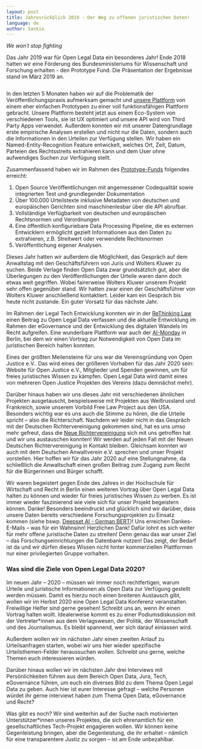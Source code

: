 ```yaml
---
layout: post
title: Jahresrückblick 2019 - Der Weg zu offenen juristischen Daten!
language: de
author: Saskia
---
```


*We won´t stop fighting*

Das Jahr 2019 war für Open Legal Data ein besonderes Jahr!
Ende 2018 hatten wir eine Förderung des Bundesministeriums für Wissenschaft und Forschung erhalten  - den Prototype Fund. 
Die Präsentation der Ergebnisse stand im März 2019 an. 

<!-- more -->

<div class="p-5 text-center"><img src="{{ "/assets/img/stocks/2018.jpg" | relative_url }}" alt="" class="img img-thumbnail"></div>

In den letzten 5 Monaten haben wir auf die Problematik der Veröffentlichungspraxis aufmerksam gemacht 
und [unsere Plattform](https://de.openlegaldata.io/) von einem eher einfachen Prototypen zu einer voll funktionsfähigen Plattform gebracht. 
Unsere Plattform besteht jetzt aus einem Eco-System von verschiedenen Tools, sie ist UX optimiert und unsere API wird von Third Party Apps verwendet. 
Außerdem konnten wir mit unserer Datengrundlage erste empirische Analysen erstellen und nicht nur die Daten, sondern auch die Informationen in den Urteilen zur Verfügung stellen. 
Wir haben ein Named-Entity-Recognition Feature entwickelt, welches Ort, Zeit, Datum, Parteien des Rechtsstreits extrahieren kann und dem User ohne aufwendiges Suchen zur Verfügung stellt. 

Zusammenfassend haben wir im Rahmen des [Prototype-Funds](https://prototypefund.de/) folgendes erreicht: 

1.	Open Source Veröffentlichungen mit angemessener Codequalität sowie integrierten Test und grundlegender Dokumentation
2.	Über 100.000 Urteilstexte inklusive Metadaten von deutschen und europäischen Gerichten sind maschinenlesbar über die API abrufbar.
3.	Vollständige Verfügbarkeit von deutschen und europäischen Rechtsnormen und Verordnungen
4.	Eine öffentlich konfiguriebare Data Processing Pipeline, die es externen Entwicklern ermöglicht gezielt Informationen aus den Daten zu extrahieren, z.B. Streitwert oder verwendete Rechtsnormen
5.	Veröffentlichung eigener Analysen.

Dieses Jahr hatten wir außerdem die Möglichkeit, das Gespräch auf dem Anwaltstag mit den Geschäftsführern von Juris und Wolters Kluwer zu suchen. 
Beide Verlage finden Open Data zwar grundsätzlich gut, aber die Überlegungen zu den Veröffentlichungen der Urteile waren dann doch etwas weit gegriffen. 
Wobei fairerweise Wolters Kluwer unserem Projekt sehr offen gegenüber stand. 
Wir hatten zwar einen der Geschäftsführer von Wolters Kluwer anschließend kontaktiert. 
Leider kam ein Gespräch bis heute nicht zustande. Ein guter Vorsatz für das nächste Jahr.  

Im Rahmen der Legal Tech Entwicklung konnten wir in der [ReThinking Law](https://rethinking-law.owlit.de/document.aspx?docid=REL1304527) einen Beitrag zu Open Legal Data verfassen 
und die aktuelle Entwicklung im Rahmen der eGovernance und der Entwicklung des digitalen Wandels im Recht aufgreifen. 
Eine wunderbare Plattform war auch der [AI-Monday](https://ai-monday.de/berlin) in Berlin, bei dem wir einen Vortrag zur Notwendigkeit von Open Data im juristischen Bereich halten konnten. 

Eines der größten Meilensteine für uns war die Vereinsgründung von Open Justice e.V.. 
Das wird eines der größeren Vorhaben für das Jahr 2020 sein: 
Website für Open Justice e.V., Mitglieder und Spenden gewinnen, um für freies juristisches Wissen zu kämpfen. 
Open Legal Data wird damit eines von mehreren Open Justice Projekten des Vereins (dazu demnächst mehr). 

Darüber hinaus haben wir uns dieses Jahr mit verschiedenen ähnlichen Projekten ausgetauscht, beispielsweise mit Projekten aus Weißrussland und Frankreich, sowie unserem Vorbild Free Law Project aus den USA. 
Besonders wichtig war es uns auch die Stimme zu hören, die die Urteile spricht – also die Richterschaft.
Nachdem wir leider nicht in das Gespräch mit der Deutschen Richtervereinigung gekommen sind, hat es uns umso mehr gefreut, dass die [Neue Richtervereinigung](https://www.neuerichter.de/) sich mit uns getroffen hat und wir uns austauschen konnten! 
Wir werden auf jeden Fall mit der Neuen Deutschen Richtervereinigung in Kontakt bleiben. 
Gleichsam konnten wir auch mit dem Deutschen Anwaltverein e.V. sprechen und unser Projekt vorstellen. 
Hier hoffen wir für das Jahr 2020 auf eine Stellungnahme, da schließlich die Anwaltschaft einen großen Beitrag zum Zugang zum Recht für die Bürgerinnen und Bürger schafft. 

Wir waren begeistert gegen Ende des Jahres in der Hochschule für Wirtschaft und Recht in Berlin einen weiteren Vortrag über Open Legal Data halten zu können und wieder für freies juristisches Wissen zu werben. 
Es ist immer wieder faszinierend wie viele sich für unser Projekt begeistern können. Danke! 
Besonders beeindruckt und glücklich sind wir darüber, dass unsere Daten bereits verschiedene Forschungsprojekten zu Einsatz kommen (siehe bswp. [Deepset AI - German BERT](https://deepset.ai/german-bert))!
Uns erreichen Dankes-E-Mails – was für ein Wahnsinn! Herzlichen Dank! Dafür lohnt es sich weiter für mehr offene juristische Daten zu streiten! Denn genau das war unser Ziel – das Forschungseinrichtungen die Datenbank nutzen! 
Das zeigt, der Bedarf ist da und wir dürfen dieses Wissen nicht hinter kommerziellen Plattformen nur einer privilegierten Gruppe vorhalten. 

### Was sind die Ziele von Open Legal Data 2020? 

Im neuen Jahr – 2020 – müssen wir immer noch rechtfertigen, warum Urteile und juristische Informationen als Open Data zur Verfügung gestellt werden müssen. 
Damit es hierzu noch einen breiteren Austausch gibt, wollen wir im Herbst 2020 eine Open Legal Data Konferenz veranstalten. 
Freiwillige Helfer sind gerne gesehen! 
Schreibt uns an, wenn ihr einen Vortrag halten wollt.
Idealerweise kommt es zu einer Podiumsdiskussion mit der Vertreter*innen aus dem Verlagswesen, der Politik, der Wissenschaft und des Journalismus. 
Es bleibt spannend, wer sich darauf einlassen wird. 

Außerdem wollen wir im nächsten Jahr einen zweiten Anlauf zu Urteilsanfragen starten, wobei wir uns hier wieder spezifische Urteilsthemen-Felder heraussuchen wollen.
Schreibt uns gerne, welche Themen euch interessieren würden. 

Darüber hinaus wollen wir im nächsten Jahr drei Interviews mit Persönlichkeiten führen aus dem Bereich Open Data, Jura, Tech, eGovernance führen, um euch ein diverses Bild zu dem Thema Open Legal Data zu geben. 
Auch hier ist eurer Interesse gefragt – welche Personen würdet ihr gerne interviewt haben zum Thema Open Data, eGovernance und Recht? 

Was gibt es noch? 
Wir sind weiterhin auf der Suche nach motivierten Unterstützer*innen unseres Projektes, die sich ehrenamtlich für ein gesellschaftliches Tech-Projekt engagieren wollen. 
Wir können keine Gegenleistung bringen, aber die Gegenleistung, die ihr erhaltet – nämlich für eine transparentere Justiz zu sorgen – ist am Ende unbezahlbar. 



